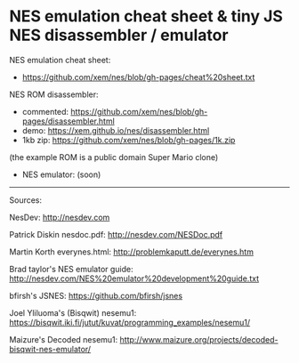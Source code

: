 NES emulation cheat sheet & tiny JS NES disassembler / emulator
===

NES emulation cheat sheet:
- https://github.com/xem/nes/blob/gh-pages/cheat%20sheet.txt

NES ROM disassembler:
- commented: https://github.com/xem/nes/blob/gh-pages/disassembler.html
- demo: https://xem.github.io/nes/disassembler.html
- 1kb zip: https://github.com/xem/nes/blob/gh-pages/1k.zip

(the example ROM is a public domain Super Mario clone)

- NES emulator: (soon)

---

Sources:

NesDev: http://nesdev.com

Patrick Diskin nesdoc.pdf: http://nesdev.com/NESDoc.pdf

Martin Korth everynes.html: http://problemkaputt.de/everynes.htm

Brad taylor's NES emulator guide: http://nesdev.com/NES%20emulator%20development%20guide.txt

bfirsh's JSNES: https://github.com/bfirsh/jsnes

Joel Yliluoma's (Bisqwit) nesemu1: https://bisqwit.iki.fi/jutut/kuvat/programming_examples/nesemu1/

Maizure's Decoded nesemu1: http://www.maizure.org/projects/decoded-bisqwit-nes-emulator/